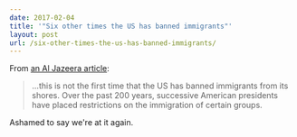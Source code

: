 ```yaml
---
date: 2017-02-04
title: '"Six other times the US has banned immigrants"'
layout: post
url: /six-other-times-the-us-has-banned-immigrants/
---
```


From [an Al Jazeera article](https://www.aljazeera.com/indepth/features/2017/01/times-banned-immigrants-170128183528941.html):

> ...this is not the first time that the US has banned immigrants from its shores. Over the past 200 years, successive American presidents have placed restrictions on the immigration of certain groups.

Ashamed to say we're at it again.
